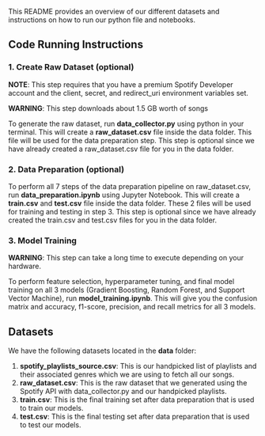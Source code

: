 This README provides an overview of our different datasets and instructions on how to run our python file and notebooks.

## Code Running Instructions
### 1. Create Raw Dataset (optional)
**NOTE**: This step requires that you have a premium Spotify Developer account and the client, secret, and redirect_uri environment variables set.

**WARNING**: This step downloads about 1.5 GB worth of songs

To generate the raw dataset, run **data_collector.py** using python in your terminal.
This will create a **raw_dataset.csv** file inside the data folder. This file will be used for the data preparation step.
This step is optional since we have already created a raw_dataset.csv file for you in the data folder.

### 2. Data Preparation (optional)
To perform all 7 steps of the data preparation pipeline on raw_dataset.csv, run **data_preparation.ipynb** using Jupyter Notebook.
This will create a **train.csv** and **test.csv** file inside the data folder. These 2 files will be used for training and testing in step 3.
This step is optional since we have already created the train.csv and test.csv files for you in the data folder.

### 3. Model Training
**WARNING**: This step can take a long time to execute depending on your hardware.

To perform feature selection, hyperparameter tuning, and final model training on all 3 models (Gradient Boosting, Random Forest, and Support Vector Machine), run **model_training.ipynb**.
This will give you the confusion matrix and accuracy, f1-score, precision, and recall metrics for all 3 models.

## Datasets
We have the following datasets located in the **data** folder:
1. **spotify_playlists_source.csv**: This is our handpicked list of playlists and their associated genres which we are using to fetch all our songs.
2. **raw_dataset.csv**: This is the raw dataset that we generated using the Spotify API with data_collector.py and our handpicked playlists.
3. **train.csv**: This is the final training set after data preparation that is used to train our models.
4. **test.csv**: This is the final testing set after data preparation that is used to test our models.